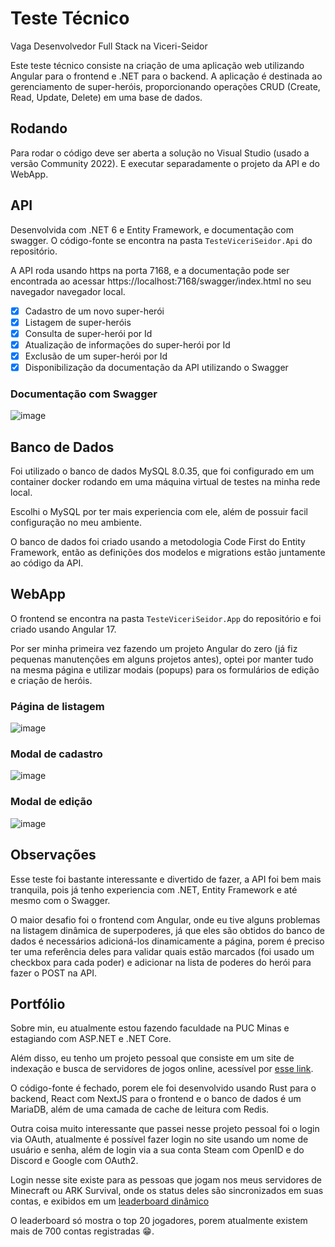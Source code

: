 # Teste Técnico 

Vaga Desenvolvedor Full Stack na Viceri-Seidor

Este teste técnico consiste na criação de uma aplicação web utilizando Angular para o frontend e .NET para o backend. A aplicação é destinada ao gerenciamento de super-heróis, proporcionando operações CRUD (Create, Read, Update, Delete) em uma base de dados.

## Rodando

Para rodar o código deve ser aberta a solução no Visual Studio (usado a versão Community 2022). E executar separadamente o projeto da API e do WebApp.

## API

Desenvolvida com .NET 6 e Entity Framework, e documentação com swagger. O código-fonte se encontra na pasta `TesteViceriSeidor.Api` do repositório.

A API roda usando https na porta 7168, e a documentação pode ser encontrada ao acessar https://localhost:7168/swagger/index.html no seu navegador navegador local.

- [x] Cadastro de um novo super-herói
- [x] Listagem de super-heróis
- [x] Consulta de super-herói por Id
- [x] Atualização de informações do super-herói por Id
- [x] Exclusão de um super-herói por Id
- [x] Disponibilização da documentação da API utilizando o Swagger

### Documentação com Swagger
![image](https://github.com/GuilhermeWerner/TesteViceriSeidor/assets/26710260/ef9d9c00-41cb-4293-a311-0a27bec7579a)

## Banco de Dados

Foi utilizado o banco de dados MySQL 8.0.35, que foi configurado em um container docker rodando em uma máquina virtual de testes na minha rede local.

Escolhi o MySQL por ter mais experiencia com ele, além de possuir facil configuração no meu ambiente.

O banco de dados foi criado usando a metodologia Code First do Entity Framework, então as definições dos modelos e migrations estão juntamente ao código da API.

## WebApp

O frontend se encontra na pasta `TesteViceriSeidor.App` do repositório e foi criado usando Angular 17.

Por ser minha primeira vez fazendo um projeto Angular do zero (já fiz pequenas manutenções em alguns projetos antes), optei por manter tudo na mesma página e utilizar modais (popups) para os formulários de edição e criação de heróis.

### Página de listagem
![image](https://github.com/GuilhermeWerner/TesteViceriSeidor/assets/26710260/a496fe66-4c97-482f-bfc4-0e137f15c42f)

### Modal de cadastro
![image](https://github.com/GuilhermeWerner/TesteViceriSeidor/assets/26710260/1a3357c3-ed7e-4ac9-8b91-9d0ebf2b9fd3)

### Modal de edição
![image](https://github.com/GuilhermeWerner/TesteViceriSeidor/assets/26710260/95ec5082-535e-4a64-88a2-7cd94dfff91d)

## Observações

Esse teste foi bastante interessante e divertido de fazer, a API foi bem mais tranquila, pois já tenho experiencia com .NET, Entity Framework e até mesmo com o Swagger. 

O maior desafio foi o frontend com Angular, onde eu tive alguns problemas na listagem dinâmica de superpoderes, já que eles são obtidos do banco de dados é necessários adicioná-los dinamicamente a página, porem é preciso ter uma referência deles para validar quais estão marcados (foi usado um checkbox para cada poder) e adicionar na lista de poderes do herói para fazer o POST na API.

## Portfólio

Sobre min, eu atualmente estou fazendo faculdade na PUC Minas e estagiando com ASP.NET e .NET Core. 

Além disso, eu tenho um projeto pessoal que consiste em um site de indexação e busca de servidores de jogos online, acessível por [esse link](https://www.tribufu.com).

O código-fonte é fechado, porem ele foi desenvolvido usando Rust para o backend, React com NextJS para o frontend e o banco de dados é um MariaDB, além de uma camada de cache de leitura com Redis.

Outra coisa muito interessante que passei nesse projeto pessoal foi o login via OAuth, atualmente é possível fazer login no site usando um nome de usuário e senha, além de login via a sua conta Steam com OpenID e do Discord e Google com OAuth2.

Login nesse site existe para as pessoas que jogam nos meus servidores de Minecraft ou ARK Survival, onde os status deles são sincronizados em suas contas, e exibidos em um [leaderboard dinâmico](https://www.tribufu.com/pt/leaderboard)

O leaderboard só mostra o top 20 jogadores, porem atualmente existem mais de 700 contas registradas 😁.
